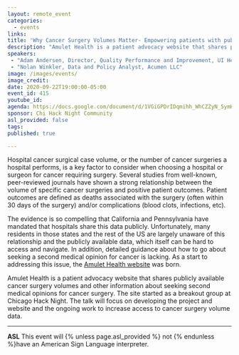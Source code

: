 ```yaml
---
layout: remote_event
categories:
  - events
links: 
title: 'Why Cancer Surgery Volumes Matter- Empowering patients with public data'
description: "Amulet Health is a patient advocacy website that shares publicly available cancer surgery volumes and other information about seeking second medical opinions for cancer surgery.  The site started as a breakout group at Chicago Hack Night.  The talk will focus on developing the project and website and the ongoing work to increase access to cancer surgery volume data."
speakers:
 - "Adam Andersen, Director, Quality Performance and Improvement, UI Health"
 - "Nolan Winkler, Data and Policy Analyst, Acumen LLC"
image: /images/events/
image_credit:
date: 2020-09-22T19:00:00-05:00
event_id: 415
youtube_id: 
agenda: https://docs.google.com/document/d/1VGiGPDrIDqmihh_WhCZZyN_5ymKfVJ558R-ZInn1mGY/edit?usp=sharing
sponsor: Chi Hack Night Community
asl_provided: false
tags: 
published: true

---
```


Hospital cancer surgical case volume, or the number of cancer surgeries a hospital performs, is a key factor to consider when choosing a hospital or surgeon for cancer requiring surgery.  Several studies from well-known, peer-reviewed journals have shown a strong relationship between the volume of specific cancer surgeries and positive patient outcomes.  Patient outcomes are defined as deaths associated with the surgery (often within 30 days of the surgery) and/or complications (blood clots, infections, etc).

The evidence is so compelling that California and Pennsylvania have mandated that hospitals share this data publicly. Unfortunately, many residents in those states and the rest of the US are largely unaware of this relationship and the publicly available data, which itself can be hard to access and navigate.  In addition, detailed guidance about how to go about seeking a second medical opinion for cancer is lacking.  As a start to addressing this issue, the [Amulet Health website](https://www.amulethealth.net/) was born.

Amulet Health is a patient advocacy website that shares publicly available cancer surgery volumes and other information about seeking second medical opinions for cancer surgery.  The site started as a breakout group at Chicago Hack Night.  The talk will focus on developing the project and website and the ongoing work to increase access to cancer surgery volume data.

---

**ASL** This event will {% unless page.asl_provided %} not {% endunless %}have an American Sign Language interpreter.
